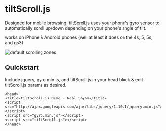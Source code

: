tiltScroll.js
=============

Designed for mobile browsing, tiltScroll.js uses your phone's gyro sensor to automatically scroll up/down depending on your phone's angle of tilt. 

works on iPhone & Android phones (well at least it does on the 4s, 5, 5s, and gs3)

![default scrolling zones](http://gam.s3.amazonaws.com/img/issue_6_fig_1.png)

Quickstart
------------

Include jquery, gyro.min.js, and tiltScroll.js in your head block & edit tiltScroll.js params as desired.

```
<head>
<title>tiltScroll.js Demo - Neal Shyam</title>
<script src="http://ajax.googleapis.com/ajax/libs/jquery/1.10.1/jquery.min.js"></script>
<script src="gyro.min.js"></script>
<script src="tiltScroll.js"></script>
</head>
```